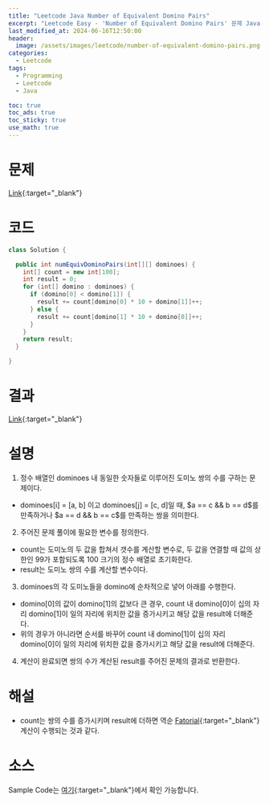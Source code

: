 ```yaml
---
title: "Leetcode Java Number of Equivalent Domino Pairs"
excerpt: "Leetcode Easy - 'Number of Equivalent Domino Pairs' 문제 Java 풀이"
last_modified_at: 2024-06-16T12:50:00
header:
  image: /assets/images/leetcode/number-of-equivalent-domino-pairs.png
categories:
  - Leetcode
tags:
  - Programming
  - Leetcode
  - Java

toc: true
toc_ads: true
toc_sticky: true
use_math: true
---
```

# 문제
[Link](https://leetcode.com/problems/number-of-equivalent-domino-pairs/){:target="_blank"}

# 코드
```java
class Solution {

  public int numEquivDominoPairs(int[][] dominoes) {
    int[] count = new int[100];
    int result = 0;
    for (int[] domino : dominoes) {
      if (domino[0] < domino[1]) {
        result += count[domino[0] * 10 + domino[1]]++;
      } else {
        result += count[domino[1] * 10 + domino[0]]++;
      }
    }
    return result;
  }

}
```

# 결과
[Link](https://leetcode.com/problems/number-of-equivalent-domino-pairs/submissions/1289707491/){:target="_blank"}

# 설명
1. 정수 배열인 dominoes 내 동일한 숫자들로 이루어진 도미노 쌍의 수를 구하는 문제이다.
- dominoes[i] = [a, b] 이고 dominoes[j] = [c, d]일 때, $a == c && b == d$를 만족하거나 $a == d && b == c$를 만족하는 쌍을 의미한다.

2. 주어진 문제 풀이에 필요한 변수를 정의한다.
- count는 도미노의 두 값을 합쳐서 갯수를 계산할 변수로, 두 값을 연결할 때 값의 상한인 99가 포함되도록 100 크기의 정수 배열로 초기화한다.
- result는 도미노 쌍의 수를 계산할 변수이다.

3. dominoes의 각 도미노들을 domino에 순차적으로 넣어 아래를 수행한다.
- domino[0]의 값이 domino[1]의 값보다 큰 경우, count 내 domino[0]이 십의 자리 domino[1]이 일의 자리에 위치한 값을 증가시키고 해당 값을 result에 더해준다.
- 위의 경우가 아니라면 순서를 바꾸어 count 내 domino[1]이 십의 자리 domino[0]이 일의 자리에 위치한 값을 증가시키고 해당 값을 result에 더해준다.

4. 계산이 완료되면 쌍의 수가 계산된 result를 주어진 문제의 결과로 반환한다.

# 해설
- count는 쌍의 수를 증가시키며 result에 더하면 역순 [Fatorial](https://en.wikipedia.org/wiki/Factorial){:target="_blank"} 계산이 수행되는 것과 같다.

# 소스
Sample Code는 [여기](https://github.com/GracefulSoul/leetcode/blob/master/src/main/java/gracefulsoul/problems/NumberOfEquivalentDominoPairs.java){:target="_blank"}에서 확인 가능합니다.
